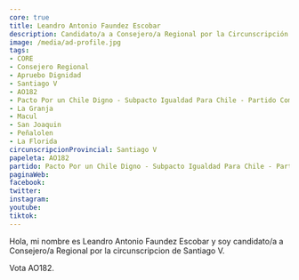 ```yaml
---
core: true
title: Leandro Antonio Faundez Escobar
description: Candidato/a a Consejero/a Regional por la Circunscripción de Santiago V
image: /media/ad-profile.jpg
tags:
- CORE
- Consejero Regional
- Apruebo Dignidad
- Santiago V
- AO182
- Pacto Por un Chile Digno - Subpacto Igualdad Para Chile - Partido Comunista De Chile
- La Granja
- Macul
- San Joaquin
- Peñalolen
- La Florida
circunscripcionProvincial: Santiago V
papeleta: AO182
partido: Pacto Por un Chile Digno - Subpacto Igualdad Para Chile - Partido Comunista De Chile
paginaWeb:
facebook:
twitter:
instagram:
youtube:
tiktok:
---
```

Hola, mi nombre es Leandro Antonio Faundez Escobar y soy candidato/a a Consejero/a Regional por la circunscripcion de Santiago V.

Vota AO182.